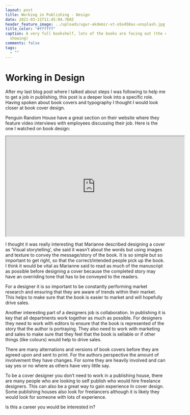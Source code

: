 ```yaml
---
layout: post
title: Working in Publishing - Design
date: 2021-03-21T11:45:04.760Z
header_feature_image: ../uploads/ugur-akdemir-xt-o5o458as-unsplash.jpg
title_color: "#ffffff"
caption: A very full bookshelf, lots of the books are facing out (the covers are
  showing)
comments: false
tags:
  - ""
---
```

# Working in Design 

After my last blog post where I talked about steps I was following to help me to get a job in publishing, this post is a deeper look into a specific role. Having spoken about book covers and typography I thought I would look closer at book cover design. 

Penguin Random House have a great section on their website where they feature video interviews with employees discussing their job. Here is the one I watched on book design: 

<div class="video-box"><iframe width="560" height="315" src="https://www.youtube.com/embed/watch?v=FJEfthrMLhs&t=20s?rel=0" allow="accelerometer; autoplay; encrypted-media; gyroscope; picture-in-picture" allowfullscreen></iframe></div>

I thought it was really interesting that Marianne described designing a cover as ‘Visual storytelling’, she said it wasn’t about the words but using images and texture to convey the message/story of the book. It is so simple but so important to get right, so that the correct/intended people pick up the book. I think it would be vital as Marianne said to read as much of the manuscript as possible before designing a cover because the completed story may have an overriding tone that has to be conveyed to the readers. 

For a designer it is so important to be constantly performing market research and ensuring that they are aware of trends within their market. This helps to make sure that the book is easier to market and will hopefully drive sales. 

Another interesting part of a designers job is collaboration. In publishing it is key that all departments work together as much as possible. For designers they need to work with editors to ensure that the book is represented of the story that the author is portraying. They also need to work with marketing and sales to make sure that they feel that the book is sellable or if other things (like colours) would help to drive sales. 

There are many alternations and versions of book covers before they are agreed upon and sent to print. For the authors perspective the amount of involvement they have changes. For some they are heavily involved and can say yes or no where as others have very little say. 

To be a cover designer you don’t need to work in a publishing house, there are many people who are looking to self publish who would hire freelance designers. This can also be a great way to gain experience In cover design. Some publishing houses also look for freelancers although it is likely they would look for someone with lots of experience. 

Is this a career you would be interested in?